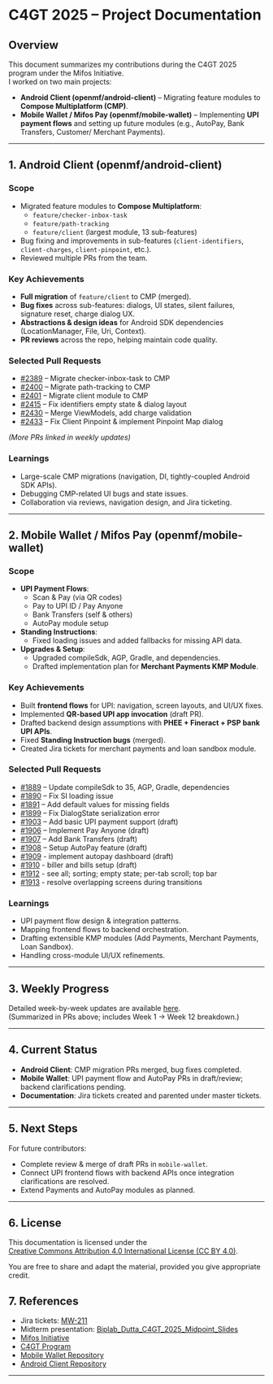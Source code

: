 # C4GT 2025 – Project Documentation

## Overview
This document summarizes my contributions during the C4GT 2025 program under the Mifos Initiative.  
I worked on two main projects:  
- **Android Client (openmf/android-client)** – Migrating feature modules to **Compose Multiplatform (CMP)**.  
- **Mobile Wallet / Mifos Pay (openmf/mobile-wallet)** – Implementing **UPI payment flows** and setting up future modules (e.g., AutoPay, Bank Transfers, Customer/ Merchant Payments).

---

## 1. Android Client (openmf/android-client)

### Scope
- Migrated feature modules to **Compose Multiplatform**:
  - `feature/checker-inbox-task`
  - `feature/path-tracking`
  - `feature/client` (largest module, 13 sub-features)
- Bug fixing and improvements in sub-features (`client-identifiers`, `client-charges`, `client-pinpoint`, etc.).
- Reviewed multiple PRs from the team.

### Key Achievements
- **Full migration** of `feature/client` to CMP (merged).
- **Bug fixes** across sub-features: dialogs, UI states, silent failures, signature reset, charge dialog UX.
- **Abstractions & design ideas** for Android SDK dependencies (LocationManager, File, Uri, Context).
- **PR reviews** across the repo, helping maintain code quality.

### Selected Pull Requests
- [#2389](https://github.com/openMF/android-client/pull/2389) – Migrate checker-inbox-task to CMP  
- [#2400](https://github.com/openMF/android-client/pull/2400) – Migrate path-tracking to CMP  
- [#2401](https://github.com/openMF/android-client/pull/2401) – Migrate client module to CMP  
- [#2415](https://github.com/openMF/android-client/pull/2415) – Fix identifiers empty state & dialog layout  
- [#2430](https://github.com/openMF/android-client/pull/2430) – Merge ViewModels, add charge validation  
- [#2433](https://github.com/openMF/android-client/pull/2433) – Fix Client Pinpoint & implement Pinpoint Map dialog  

_(More PRs linked in weekly updates)_  

### Learnings
- Large-scale CMP migrations (navigation, DI, tightly-coupled Android SDK APIs).  
- Debugging CMP-related UI bugs and state issues.  
- Collaboration via reviews, navigation design, and Jira ticketing.  

---

## 2. Mobile Wallet / Mifos Pay (openmf/mobile-wallet)

### Scope
- **UPI Payment Flows**:
  - Scan & Pay (via QR codes)  
  - Pay to UPI ID / Pay Anyone  
  - Bank Transfers (self & others)  
  - AutoPay module setup  
- **Standing Instructions**:
  - Fixed loading issues and added fallbacks for missing API data.  
- **Upgrades & Setup**:
  - Upgraded compileSdk, AGP, Gradle, and dependencies.  
  - Drafted implementation plan for **Merchant Payments KMP Module**.  

### Key Achievements
- Built **frontend flows** for UPI: navigation, screen layouts, and UI/UX fixes.  
- Implemented **QR-based UPI app invocation** (draft PR).  
- Drafted backend design assumptions with **PHEE + Fineract + PSP bank UPI APIs**.  
- Fixed **Standing Instruction bugs** (merged).  
- Created Jira tickets for merchant payments and loan sandbox module.  

### Selected Pull Requests
- [#1889](https://github.com/openMF/mobile-wallet/pull/1889) – Update compileSdk to 35, AGP, Gradle, dependencies  
- [#1890](https://github.com/openMF/mobile-wallet/pull/1890) – Fix SI loading issue  
- [#1891](https://github.com/openMF/mobile-wallet/pull/1891) – Add default values for missing fields  
- [#1899](https://github.com/openMF/mobile-wallet/pull/1899) – Fix DialogState serialization error  
- [#1903](https://github.com/openMF/mobile-wallet/pull/1903) – Add basic UPI payment support (draft)  
- [#1906](https://github.com/openMF/mobile-wallet/pull/1906) – Implement Pay Anyone (draft)  
- [#1907](https://github.com/openMF/mobile-wallet/pull/1907) – Add Bank Transfers (draft)  
- [#1908](https://github.com/openMF/mobile-wallet/pull/1908) – Setup AutoPay feature (draft)
- [#1909](https://github.com/openMF/mobile-wallet/pull/1909) - implement autopay dashboard (draft)
- [#1910](https://github.com/openMF/mobile-wallet/pull/1910) - biller and bills setup (draft)
- [#1912](https://github.com/openMF/mobile-wallet/pull/1912) - see all; sorting; empty state; per-tab scroll; top bar
- [#1913](https://github.com/openMF/mobile-wallet/pull/1913) - resolve overlapping screens during transitions

### Learnings
- UPI payment flow design & integration patterns.  
- Mapping frontend flows to backend orchestration.  
- Drafting extensible KMP modules (Add Payments, Merchant Payments, Loan Sandbox).  
- Handling cross-module UI/UX refinements.  

---

## 3. Weekly Progress
Detailed week-by-week updates are available [here](https://github.com/openMF/mobile-wallet/issues/1852#issuecomment-2950151917).  
(Summarized in PRs above; includes Week 1 → Week 12 breakdown.)

---

## 4. Current Status
- **Android Client**: CMP migration PRs merged, bug fixes completed.  
- **Mobile Wallet**: UPI payment flow and AutoPay PRs in draft/review; backend clarifications pending.  
- **Documentation**: Jira tickets created and parented under master tickets.  

---

## 5. Next Steps
For future contributors:
- Complete review & merge of draft PRs in `mobile-wallet`.  
- Connect UPI frontend flows with backend APIs once integration clarifications are resolved.  
- Extend Payments and AutoPay modules as planned.  

---

## 6. License
This documentation is licensed under the  
[Creative Commons Attribution 4.0 International License (CC BY 4.0)](./LICENSE.md).  

You are free to share and adapt the material, provided you give appropriate credit.

## 7. References
- Jira tickets: [MW-211](https://mifosforge.jira.com/browse/MW-211)
- Midterm presentation: [Biplab_Dutta_C4GT_2025_Midpoint_Slides](Biplab_Dutta_C4GT_2025_Midpoint_Slides)  
- [Mifos Initiative](https://mifos.org/)  
- [C4GT Program](https://codeforgovtech.in/)  
- [Mobile Wallet Repository](https://github.com/openMF/mobile-wallet)  
- [Android Client Repository](https://github.com/openMF/android-client)  

---

